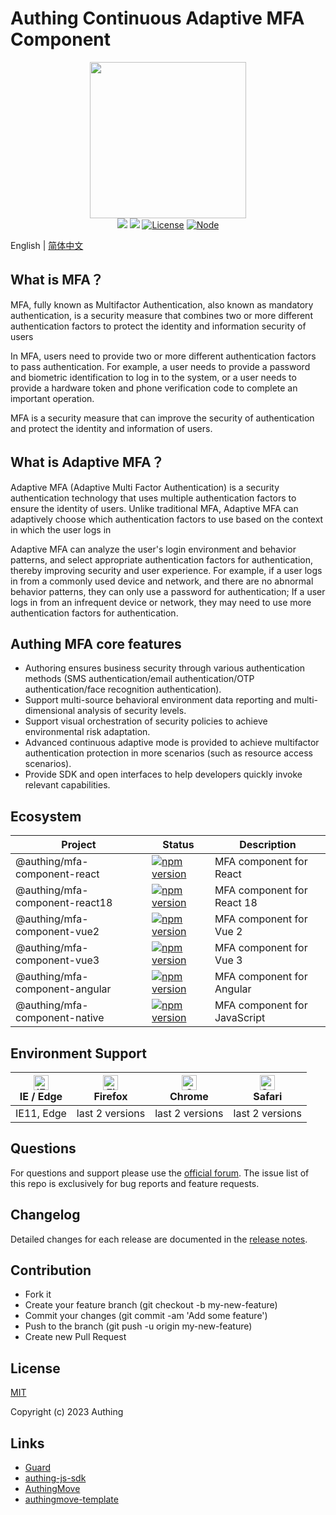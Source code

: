 # Authing Continuous Adaptive MFA Component

<div align=center>
  <img width="250" src="https://files.authing.co/authing-console/authing-logo-new-20210924.svg" />
</div>

<div align="center">
  <a href="javascript:;"><img src="https://img.shields.io/badge/test-passing-brightgreen" /></a>
  <a href="https://forum.authing.cn/" target="_blank"><img src="https://img.shields.io/badge/chat-forum-blue" /></a>
  <a href="javascript:;"><img src="https://img.shields.io/badge/License-MIT-success" alt="License"></a>
  <a href="javascript:;" target="_blank"><img src="https://img.shields.io/badge/node-%3E=12-green.svg" alt="Node"></a>
</div>

English | [简体中文](./README-zh_CN.md)

## What is MFA？

MFA, fully known as Multifactor Authentication, also known as mandatory authentication, is a security measure that combines two or more different authentication factors to protect the identity and information security of users

In MFA, users need to provide two or more different authentication factors to pass authentication. For example, a user needs to provide a password and biometric identification to log in to the system, or a user needs to provide a hardware token and phone verification code to complete an important operation.

MFA is a security measure that can improve the security of authentication and protect the identity and information of users.

## What is Adaptive MFA？

Adaptive MFA (Adaptive Multi Factor Authentication) is a security authentication technology that uses multiple authentication factors to ensure the identity of users. Unlike traditional MFA, Adaptive MFA can adaptively choose which authentication factors to use based on the context in which the user logs in

Adaptive MFA can analyze the user's login environment and behavior patterns, and select appropriate authentication factors for authentication, thereby improving security and user experience. For example, if a user logs in from a commonly used device and network, and there are no abnormal behavior patterns, they can only use a password for authentication; If a user logs in from an infrequent device or network, they may need to use more authentication factors for authentication.

## Authing MFA core features

- Authoring ensures business security through various authentication methods (SMS authentication/email authentication/OTP authentication/face recognition authentication).
- Support multi-source behavioral environment data reporting and multi-dimensional analysis of security levels.
- Support visual orchestration of security policies to achieve environmental risk adaptation.
- Advanced continuous adaptive mode is provided to achieve multifactor authentication protection in more scenarios (such as resource access scenarios).
- Provide SDK and open interfaces to help developers quickly invoke relevant capabilities.

## Ecosystem

|Project|Status|Description
|-----|----|----|
|@authing/mfa-component-react|[![npm version](https://badge.fury.io/js/@authing%2Fmfa-component-react.svg)](https://www.npmjs.com/package/@authing/mfa-component-react)|MFA component for React|
|@authing/mfa-component-react18|[![npm version](https://badge.fury.io/js/@authing%2Fmfa-component-react18.svg)](https://www.npmjs.com/package/@authing/mfa-component-react18)|MFA component for React 18|
|@authing/mfa-component-vue2|[![npm version](https://badge.fury.io/js/@authing%2Fmfa-component-vue2.svg)](https://www.npmjs.com/package/@authing/mfa-component-vue2)|MFA component for Vue 2|
|@authing/mfa-component-vue3|[![npm version](https://badge.fury.io/js/@authing%2Fmfa-component-vue3.svg)](https://www.npmjs.com/package/@authing/mfa-component-vue3)|MFA component for Vue 3|
|@authing/mfa-component-angular|[![npm version](https://badge.fury.io/js/@authing%2Fmfa-component-angular.svg)](https://www.npmjs.com/package/@authing/mfa-component-angular)|MFA component for Angular|
|@authing/mfa-component-native|[![npm version](https://badge.fury.io/js/@authing%2Fmfa-component-native.svg)](https://www.npmjs.com/package/@authing/mfa-component-native)|MFA component for JavaScript|


## Environment Support

| [<img src="https://raw.githubusercontent.com/alrra/browser-logos/master/src/edge/edge_48x48.png" alt="IE / Edge" width="24px" height="24px" />](http://godban.github.io/browsers-support-badges/)<br>IE / Edge | [<img src="https://raw.githubusercontent.com/alrra/browser-logos/master/src/firefox/firefox_48x48.png" alt="Firefox" width="24px" height="24px" />](http://godban.github.io/browsers-support-badges/)<br>Firefox | [<img src="https://raw.githubusercontent.com/alrra/browser-logos/master/src/chrome/chrome_48x48.png" alt="Chrome" width="24px" height="24px" />](http://godban.github.io/browsers-support-badges/)<br>Chrome | [<img src="https://raw.githubusercontent.com/alrra/browser-logos/master/src/safari/safari_48x48.png" alt="Safari" width="24px" height="24px" />](http://godban.github.io/browsers-support-badges/)<br>Safari |
| --- | --- | --- | --- |
| IE11, Edge | last 2 versions | last 2 versions | last 2 versions | last 2 versions |

## Questions

For questions and support please use the [official forum](https://forum.authing.cn/). The issue list of this repo is exclusively for bug reports and feature requests.

## Changelog

Detailed changes for each release are documented in the [release notes](https://docs.authing.cn/v2/reference/guard/guard-changelog.html).

## Contribution

- Fork it
- Create your feature branch (git checkout -b my-new-feature)
- Commit your changes (git commit -am 'Add some feature')
- Push to the branch (git push -u origin my-new-feature)
- Create new Pull Request

## License

[MIT](https://opensource.org/licenses/MIT)

Copyright (c) 2023 Authing

## Links

- [Guard](https://github.com/authing/Guard)
- [authing-js-sdk](https://github.com/Authing/authing-js-sdk)
- [AuthingMove](https://github.com/authing/authingmove)
- [authingmove-template](https://github.com/Authing/authingmove-template)

